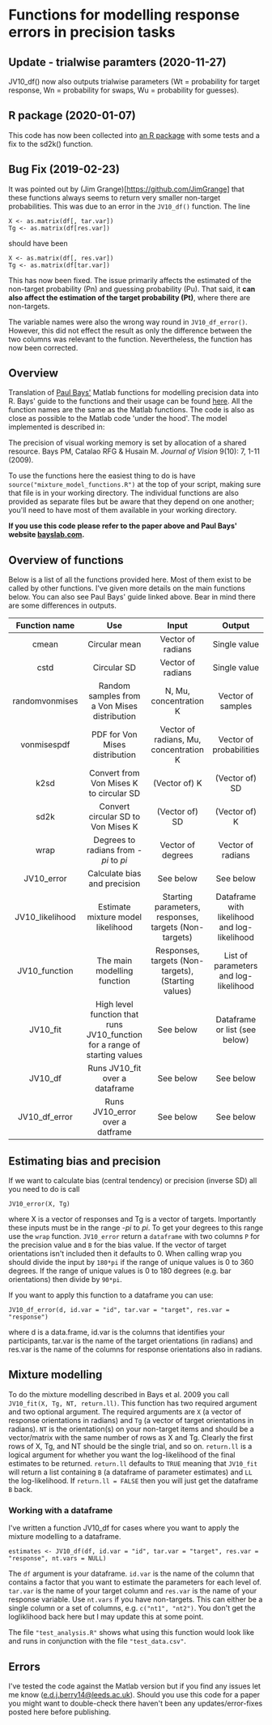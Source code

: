# Functions for modelling response errors in precision tasks


## Update - trialwise paramters (2020-11-27)

JV10_df() now also outputs trialwise parameters (Wt = probability for target response,  Wn = probability for swaps, Wu = probability for guesses).

## R package (2020-01-07)

This code has now been collected into [an R package](https://github.com/eddjberry/mixturer) with some tests and a fix to the sd2k() function.

## Bug Fix (2019-02-23)
It was pointed out by (Jim Grange)[https://github.com/JimGrange] that these functions always seems to return very smaller non-target probabilities. This was due to an error in the `JV10_df()` function. The line 

```
X <- as.matrix(df[, tar.var])
Tg <- as.matrix(df[res.var])
```

should have been 

```
X <- as.matrix(df[, res.var])
Tg <- as.matrix(df[tar.var])
```

This has now been fixed.
The issue primarily affects the estimated of the non-target probability (Pn) and guessing probability (Pu).
That said, it **can also affect the estimation of the target probability (Pt)**, where there are non-targets.

The variable names were also the wrong way round in `JV10_df_error()`.
However, this did not effect the result as only the difference between the two columns was relevant to the function.
Nevertheless, the function has now been corrected.

## Overview

Translation of [Paul Bays'](http://www.psychol.cam.ac.uk/people/paul-bays) Matlab functions for modelling precision data into R. Bays' guide to the functions and their usage can be found [here](http://www.paulbays.com/code/JV10/). All the function names are the same as the Matlab functions. The code is also as close as possible to the Matlab code 'under the hood'. The model implemented is described in:

The precision of visual working memory is set by allocation of a shared resource. Bays PM, Catalao RFG & Husain M. *Journal of Vision* 9(10): 7, 1-11 (2009).

To use the functions here the easiest thing to do is have `source("mixture_model_functions.R")` at the top of your script, making sure that file is in your working directory. The individual functions are also provided as separate files but be aware that they depend on one another; you'll need to have most of them available in your working directory.

**If you use this code please refer to the paper above and Paul Bays' website [bayslab.com](bayslab.com).**

## Overview of functions

Below is a list of all the functions provided here. Most of them exist to be called by other functions. I've given more details on the main functions below. You can also see Paul Bays' guide linked above. Bear in mind there are some differences in outputs.

Function name | Use           | Input             | Output
:------------:|:-------------:|:-----------------:|:------------:
cmean         | Circular mean | Vector of radians | Single value
cstd          | Circular SD   | Vector of radians | Single value
randomvonmises| Random samples from a Von Mises distribution | N, Mu, concentration K | Vector of samples
vonmisespdf   | PDF for Von Mises distribution | Vector of radians, Mu, concentration K | Vector of probabilities
k2sd         | Convert from Von Mises K to circular SD | (Vector of) K | (Vector of) SD
sd2k | Convert circular SD to Von Mises K | (Vector of) SD | (Vector of) K 
wrap | Degrees to radians from -*pi* to *pi* | Vector of degrees | Vector of radians
JV10_error | Calculate bias and precision | See below | See below
JV10_likelihood | Estimate mixture model likelihood | Starting parameters, responses, targets (Non-targets) | Dataframe with likelihood and log-likelihood
JV10_function | The main modelling function | Responses, targets (Non-targets), (Starting values) | List of parameters and log-likelihood
JV10_fit | High level function that runs JV10_function for a range of starting values | See below | Dataframe or list (see below)
JV10_df | Runs JV10_fit over a dataframe | See below | See below
JV10_df_error | Runs JV10_error over a datframe | See below | See below

## Estimating bias and precision

If we want to calculate bias (central tendency) or precision (inverse SD) all you need to do is call

```
JV10_error(X, Tg)
```

where X is a vector of responses and Tg is a vector of targets. Importantly these inputs must be in the range -*pi* to *pi*. To get your degrees to this range use the `wrap` function. `JV10_error` return a `dataframe` with two columns `P` for the precision value and `B` for the bias value. If the vector of target orientations isn't included then it defaults to 0. When calling wrap you should divide the input by `180*pi` if the range of unique values is 0 to 360 degrees. If the range of unique values is 0 to 180 degrees (e.g. bar orientations) then divide by `90*pi`.
  
If you want to apply this function to a dataframe you can use:

```
JV10_df_error(d, id.var = "id", tar.var = "target", res.var = "response")
```
where d is a data.frame, id.var is the columns that identifies your participants, tar.var is the name of the target orientations (in radians) and res.var is the name of the columns for response orientations also in radians. 

## Mixture modelling

To do the mixture modelling described in Bays et al. 2009 you call `JV10_fit(X, Tg, NT, return.ll)`. This function has two required argument and two optional argument. The required arguments are `X` (a vector of response orientations in radians) and `Tg` (a vector of target orientations in radians). `NT` is the orientation(s) on your non-target items and should be a vector/matrix with the same number of rows as X and Tg. Clearly the first rows of X, Tg, and NT should be the single trial, and so on. `return.ll` is a logical argument for whether you want the log-likelihood of the final estimates to be returned. `return.ll` defaults to `TRUE` meaning that `JV10_fit` will return a list containing `B` (a dataframe of parameter estimates) and `LL` the log-likelihood. If `return.ll = FALSE` then you will just get the dataframe `B` back.

### Working with a dataframe

I've written a function JV10_df for cases where you want to apply the mixture modelling to a dataframe.

```
estimates <- JV10_df(df, id.var = "id", tar.var = "target", res.var = "response", nt.vars = NULL)
```
The `df` argument is your dataframe. `id.var` is the name of the column that contains a factor that you want to estimate the parameters for each level of. `tar.var` is the name of your target column and `res.var` is the name of your response variable. Use `nt.vars` if you have non-targets. This can either be a single column or a set of columns, e.g. `c("nt1", "nt2")`. You don't get the logliklihood back here but I may update this at some point.

The file `"test_analysis.R"` shows what using this function would look like and runs in conjunction with the file `"test_data.csv"`.

## Errors

I've tested the code against the Matlab version but if you find any issues let me know (e.d.j.berry14@leeds.ac.uk). Should you use this code for a paper you might want to double-check there haven't been any updates/error-fixes posted here before publishing. 
